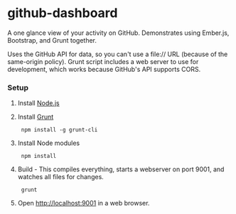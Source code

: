 github-dashboard
================

A one glance view of your activity on GitHub. Demonstrates using Ember.js, Bootstrap, and Grunt together.

Uses the GitHub API for data, so you can't use a file:// URL (because of the same-origin policy). Grunt script includes a web server to use for development, which works because GitHub's API supports CORS.

### Setup

1. Install [Node.js](http://nodejs.org/)
2. Install [Grunt](http://gruntjs.com/)

		npm install -g grunt-cli
		
3. Install Node modules

		npm install

4. Build - This compiles everything, starts a webserver on port 9001, and watches all files for changes.

		grunt
		
5. Open [http://localhost:9001](http://localhost:9001) in a web browser.
